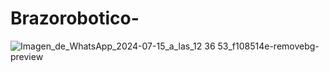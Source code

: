 # Brazorobotico-
![Imagen_de_WhatsApp_2024-07-15_a_las_12 36 53_f108514e-removebg-preview](https://github.com/user-attachments/assets/393480a2-45db-45c6-b726-c9ebdc9df48c)

